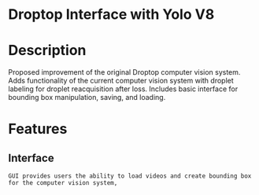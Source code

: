 # Droptop Interface with Yolo V8

# Description 
  Proposed improvement of the original Droptop computer vision system. Adds functionality of the current computer vision system with droplet labeling for droplet reacquisition after loss. Includes basic interface for bounding box manipulation, saving, and loading.   

# Features
  ## Interface 
    GUI provides users the ability to load videos and create bounding box for the computer vision system, 
